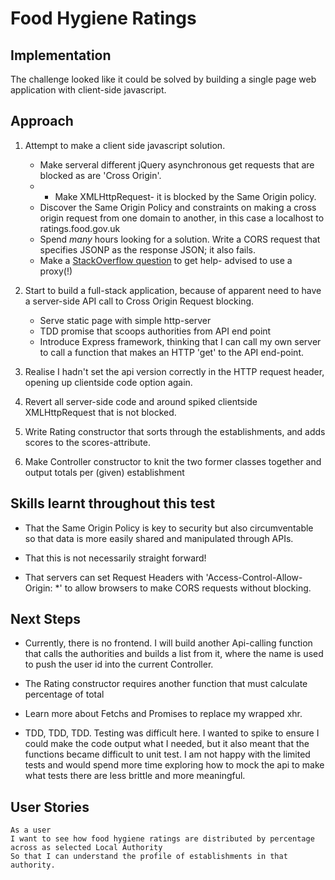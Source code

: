# Food Hygiene Ratings

## Implementation

The challenge looked like it could be solved by building a single page web application with client-side javascript. 

## Approach
1. Attempt to make a client side javascript solution.
	- Make serveral different jQuery asynchronous get requests that are blocked as are 'Cross Origin'.
	- - Make XMLHttpRequest- it is blocked by the Same Origin policy.
	- Discover the Same Origin Policy and constraints on making a cross origin request from one domain to another, in this case a localhost to ratings.food.gov.uk
	- Spend _many_ hours looking for a solution.  Write a CORS request that specifies JSONP as the response JSON; it also fails.
	- Make a [StackOverflow question](https://stackoverflow.com/questions/46153430/what-are-my-options-to-avoid-a-cross-origin-request-being-blocked) to get help- advised to use a proxy(!)

2. Start to build a full-stack application, because of apparent need to have a server-side API call to Cross Origin Request blocking.
	- Serve static page with simple http-server
	- TDD promise that scoops authorities from API end point
	- Introduce Express framework, thinking that I can call my own server to call a function that makes an HTTP 'get' to the API end-point.

3. Realise I hadn't set the api version correctly in the HTTP request header, opening up clientside code option again.

4. Revert all server-side code and around spiked clientside XMLHttpRequest that is not blocked.

5. Write Rating constructor that sorts through the establishments, and adds scores to the scores-attribute.

6. Make Controller constructor to knit the two former classes together and output totals per (given) establishment

## Skills learnt throughout this test

- That the Same Origin Policy is key to security but also circumventable so that data is more easily shared and manipulated through APIs.

- That this is not necessarily straight forward!

- That servers can set Request Headers with 'Access-Control-Allow-Origin: *' to allow browsers to make CORS requests without blocking.

## Next Steps

- Currently, there is no frontend. I will build another Api-calling function that calls the authorities and builds a list from it, where the name is used to push the user id into the current Controller. 

- The Rating constructor requires another function that must calculate percentage of total

- Learn more about Fetchs and Promises to replace my wrapped xhr.

- TDD, TDD, TDD. Testing was difficult here. I wanted to spike to ensure I could make the code output what I needed, but it also meant that the functions became difficult to unit test. I am not happy with the limited tests and would spend more time exploring how to mock the api to make what tests there are less brittle and more meaningful.

## User Stories

```
As a user
I want to see how food hygiene ratings are distributed by percentage across as selected Local Authority
So that I can understand the profile of establishments in that authority.
```


